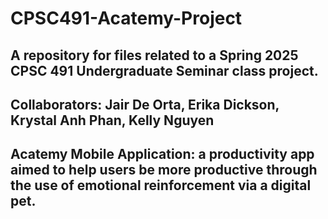 # CPSC491-Acatemy-Project
## A repository for files related to a Spring 2025 CPSC 491 Undergraduate Seminar class project.
## Collaborators: Jair De Orta, Erika Dickson, Krystal Anh Phan, Kelly Nguyen
## Acatemy Mobile Application: a productivity app aimed to help users be more productive through the use of emotional reinforcement via a digital pet. 
